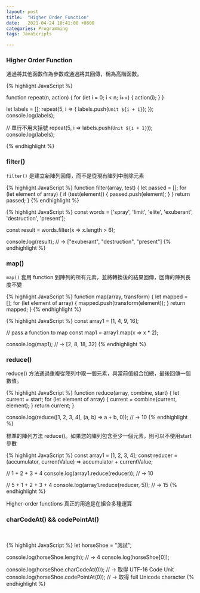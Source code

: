 ```yaml
---
layout: post
title:  "Higher Order Function"
date:   2021-04-24 10:41:00 +0800
categories: Programming
tags: JavaScripts

---
```

### **Higher Order Function**

通過將其他函數作為參數或通過將其回傳，稱為高階函數。

{% highlight JavaScript %}

function repeat(n, action) {
  for (let i = 0; i < n; i++) {
    action(i);
  }
}

let labels = [];
repeat(5, i => {
  labels.push(`Unit ${i + 1}`);
});
console.log(labels);

// 單行不用大括號
repeat(5, i => labels.push(`Unit ${i + 1}`));
console.log(labels);

{% endhighlight %}
<br>

### **filter()**

<code>filter()</code> 是建立新陣列回傳，而不是從現有陣列中刪除元素

{% highlight JavaScript %}
function filter(array, test) {
  let passed = [];
  for (let element of array) {
    if (test(element)) {
      passed.push(element);
    }
  }
  return passed;
}
{% endhighlight %}

{% highlight JavaScript %}
const words = ['spray', 'limit', 'elite', 'exuberant', 'destruction', 'present'];

const result = words.filter(x => x.length > 6);

console.log(result);
// → ["exuberant", "destruction", "present"]
{% endhighlight %}
<br/>

### **map()**

<code>map()</code> 套用 function 到陣列的所有元素，並將轉換後的結果回傳，回傳的陣列長度不變

{% highlight JavaScript %}
function map(array, transform) {
  let mapped = [];
  for (let element of array) {
    mapped.push(transform(element));
  }
  return mapped;
}
{% endhighlight %}

{% highlight JavaScript %}
const array1 = [1, 4, 9, 16];

// pass a function to map
const map1 = array1.map(x => x * 2);

console.log(map1); // → [2, 8, 18, 32]
{% endhighlight %}
<br/>

### **reduce()**

reduce() 方法通過重複從陣列中取一個元素，與當前值組合加總，最後回傳一個數值。

{% highlight JavaScript %}
function reduce(array, combine, start) {
  let current = start;
  for (let element of array) {
    current = combine(current, element);
  }
  return current;
}

console.log(reduce([1, 2, 3, 4], (a, b) => a + b, 0));
// → 10
{% endhighlight %}

標準的陣列方法 reduce()。如果您的陣列包含至少一個元素，則可以不使用start參數

{% highlight JavaScript %}
const array1 = [1, 2, 3, 4];
const reducer = (accumulator, currentValue) => accumulator + currentValue;

// 1 + 2 + 3 + 4
console.log(array1.reduce(reducer));
// → 10

// 5 + 1 + 2 + 3 + 4
console.log(array1.reduce(reducer, 5));
// → 15
{% endhighlight %}

Higher-order functions 真正的用途是在組合多種運算

### **charCodeAt() && codePointAt()**
<br/>

{% highlight JavaScript %}
let horseShoe = "測試";

console.log(horseShoe.length);
// → 4
console.log(horseShoe[0]);

console.log(horseShoe.charCodeAt(0));
// → 取得 UTF-16 Code Unit
console.log(horseShoe.codePointAt(0));
// → 取得 full Unicode character
{% endhighlight %}
